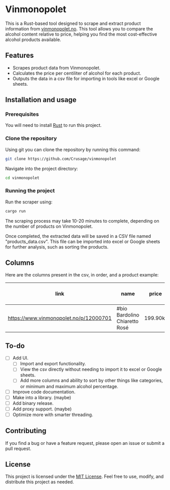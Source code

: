 # Vinmonopolet
This is a Rust-based tool designed to scrape and extract product information from [vinmonopolet.no](https://www.vinmonopolet.no/). This tool allows you to compare the alcohol content relative to price, helping you find the most cost-effective alcohol products available.

## Features
* Scrapes product data from Vinmonopolet.
* Calculates the price per centiliter of alcohol for each product.
* Outputs the data in a csv file for importing in tools like excel or Google sheets.

## Installation and usage
### Prerequisites
You will need to install [Rust](https://www.rust-lang.org/tools/install) to run this project.

### Clone the repository
Using git you can clone the repository by running this command:
```bash
git clone https://github.com/Crusage/vinmonopolet
```
Navigate into the project directory:
```bash
cd vinmonopolet
```
### Running the project
Run the scraper using:
```bash
cargo run
```
The scraping process may take 10-20 minutes to complete, depending on the number of products on Vinmonopolet.

Once completed, the extracted data will be saved in a CSV file named "products_data.csv". This file can be imported into excel or Google sheets for further analysis, such as sorting the products.

## Columns
Here are the columns present in the csv, in order, and a product example:

|link|name|price|vol|alc|alc vol|price per alc vol|
|-|-|-|-|-|-|-|
|https://www.vinmonopolet.no/p/12000701|#bio Bardolino Chiaretto Rosé|199.90kr|75.00cl|0.12%|9.38cl|21.31kr|

## To-do
- [ ] Add UI.
  - [ ] Import and export functionality.
  - [ ] View the csv directly without needing to import it to excel or Google sheets.
  - [ ] Add more columns and ability to sort by other things like categories, or minimum and maximum alcohol percentage.
- [ ] Improve code documentation.
- [ ] Make into a library. (maybe)
- [ ] Add binary release.
- [ ] Add proxy support. (maybe)
- [ ] Optimize more with smarter threading.
## Contributing
If you find a bug or have a feature request, please open an issue or submit a pull request.

## License
This project is licensed under the [MIT License](LICENSE). Feel free to use, modify, and distribute this project as needed.